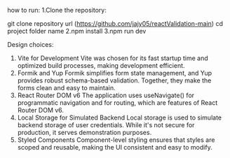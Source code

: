 how to run:
1.Clone the repository:

git clone repository url (https://github.com/jajy05/reactValidation-main)
cd project folder name
2.npm install
3.npm run dev

Design choices:

1. Vite for Development
Vite was chosen for its fast startup time and optimized build processes, making development efficient.
2. Formik and Yup
Formik simplifies form state management, and Yup provides robust schema-based validation. Together, they make the forms clean and easy to maintain.
3. React Router DOM v6
The application uses useNavigate() for programmatic navigation and <Routes> for routing, which are features of React Router DOM v6.
4. Local Storage for Simulated Backend
Local storage is used to simulate backend storage of user credentials. While it's not secure for production, it serves demonstration purposes.
5. Styled Components
Component-level styling ensures that styles are scoped and reusable, making the UI consistent and easy to modify.

